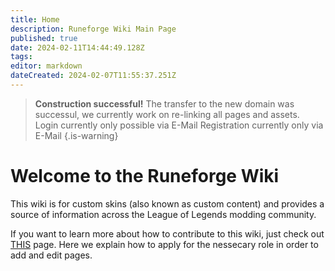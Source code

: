 ```yaml
---
title: Home
description: Runeforge Wiki Main Page
published: true
date: 2024-02-11T14:44:49.128Z
tags: 
editor: markdown
dateCreated: 2024-02-07T11:55:37.251Z
---
```


> **Construction successful!**
> The transfer to the new domain was successul, we currently work on re-linking all pages and assets.  
>Login currently only possible via E-Mail
>Registration currently only via E-Mail
{.is-warning}


# Welcome to the Runeforge Wiki
This wiki is for custom skins (also known as custom content) and provides a source of information across the League of Legends modding community.

If you want to learn more about how to contribute to this wiki, just check out [THIS](/posting-guide-landing/apply-con) page. Here we explain how to apply for the nessecary role in order to add and edit pages. 


